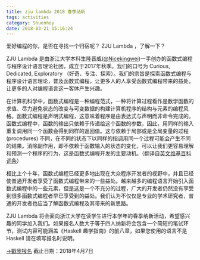 ```yaml
---
title: zju lambda 2018 春季纳新
tags: activities
category: Shuenhoy
date: 2018-03-21 15:16:24
---
```


爱好编程的你，是否在寻找一个归宿呢？ ZJU Lambda ，了解一下？

ZJU Lambda 是由浙江大学本科生隆晋威([@Nicekingwei](/author/nicekingwei/))一手创办的函数式编程与程序设计语言理论社团，成立于2017年秋季。我们的口号为 Curious, Dedicated, Exploratory （好奇、专注、探索）。我们的宗旨是探索函数式编程与程序设计语言理论，普及函数式编程，让更多人的人享受函数式编程带来的益处，让更多的人对编程语言这一客体产生兴趣。

在计算机科学中，函数式编程是一种编程范式，一种将计算过程看作是数学函数的求值、尽力避免状态的改变与可变数据的构建计算机程序的结构与元素的编程风格。函数式编程是声明式编程，这意味着程序是由表达式与声明而非命令完成的。函数式编程中，函数的输出只依赖于传递给这个函数的参数，因此，用同样的输入重复调用同一个函数会得到同样的返回值。这与依赖于局部或是全局变量的过程 (procedures) 不同，在不同的状态下以同样的指调用同一个过程可能会产生不同的结果。消除副作用，即不依赖于函数输入的状态的变化，可以让我们更容易理解和预测一个程序的行为，这是函数式编程开发的主要动机。（翻译自[英文维基百科词条](https://en.wikipedia.org/wiki/Functional_programming)）

相比上个十年，函数式编程已经更多地出现在大众程序开发者的视野中，并且已经使普通开发者享受了函数式编程带来的一些益处。越来越多的编程语言开始引入函数式编程中的一些元素，但是这是一个不充分的过程，广大的开发者仍然没有享受到很多函数式编程者早已享受到的益处。我们认为不仅仅是专业的学术研究者，普通的开发者也应当了解函数式编程及其带来的新思路。

ZJU Lambda 将会面向浙江大学在读学生进行本学年的春季纳新活动，希望感兴趣的同学加入我们。如果报名人数大于等于四人纳新将会包含一个简短的笔试环节，测试内容可能涵盖《Haskell 趣学指南》的前八章，如果您使用的语言不是 Haskell 请在填写报名时说明。

[→戳我报名](https://uwiwlv.fanqier.com/f/eij6qk) 截止日期：2018年4月7日